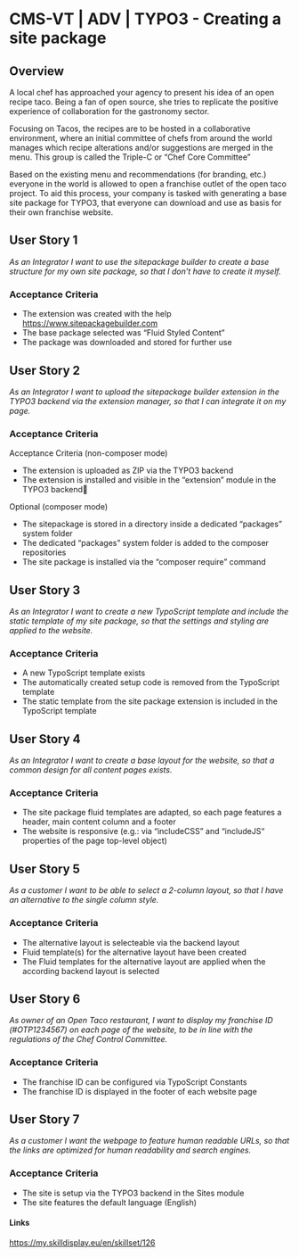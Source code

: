 # CMS-VT | ADV | TYPO3 - Creating a site package

## Overview
A local chef has approached your agency to present his idea of an open recipe taco. Being a fan of open source, she tries to replicate the positive experience of collaboration for the gastronomy sector.

Focusing on Tacos, the recipes are to be hosted in a collaborative environment, where an initial committee of chefs from around the world manages which recipe alterations and/or suggestions are merged in the menu. This group is called the Triple-C or “Chef Core Committee”

Based on the existing menu and recommendations (for branding, etc.) everyone in the world is allowed to open a franchise outlet of the open taco project.
To aid this process, your company is tasked with generating a base site package for TYPO3, that everyone can download and use as basis for their own franchise website.

## User Story 1
*As an Integrator I want to use the sitepackage builder to create a base structure for my own site package, so that I don’t have to create it myself.*

### Acceptance Criteria
- The extension was created with the help https://www.sitepackagebuilder.com
- The base package selected was “Fluid Styled Content”
- The package was downloaded and stored for further use

## User Story 2
*As an Integrator I want to upload the sitepackage builder extension in the TYPO3 backend via the extension manager, so that I can integrate it on my page.*

### Acceptance Criteria
Acceptance Criteria (non-composer mode)
- The extension is uploaded as ZIP via the TYPO3 backend
- The extension is installed and visible in the “extension” module in the TYPO3 backend

Optional (composer mode)
- The sitepackage is stored in a directory inside a dedicated “packages” system folder
- The dedicated “packages” system folder is added to the composer repositories
- The site package is installed via the “composer require” command

## User Story 3
*As an Integrator I want to create a new TypoScript template and include the static template of my site package, so that the settings and styling are applied to the website.*

### Acceptance Criteria
- A new TypoScript template exists
- The automatically created setup code is removed from the TypoScript template
- The static template from the site package extension is included in the TypoScript template

## User Story 4
*As an Integrator I want to create a base layout for the website, so that a common design for all content pages exists.*

### Acceptance Criteria
- The site package fluid templates are adapted, so each page features a header, main content column and a footer
- The website is responsive (e.g.: via “includeCSS” and “includeJS“ properties of the page top-level object)

## User Story 5
*As a customer I want to be able to select a 2-column layout, so that I have an alternative to the single column style.*

### Acceptance Criteria
- The alternative layout is selecteable via the backend layout
- Fluid template(s) for the alternative layout have been created
- The Fluid templates for the alternative layout are applied when the according backend layout is selected

## User Story 6
*As owner of an Open Taco restaurant, I want to display my franchise ID (#OTP1234567) on each page of the website, to be in line with the regulations of the Chef Control Committee.*

### Acceptance Criteria
- The franchise ID can be configured via TypoScript Constants
- The franchise ID is displayed in the footer of each website page

## User Story 7
*As a customer I want the webpage to feature human readable URLs, so that the links are optimized for human readability and search engines.*

### Acceptance Criteria
- The site is setup via the TYPO3 backend in the Sites module
- The site features the default language (English)

#### Links
https://my.skilldisplay.eu/en/skillset/126
